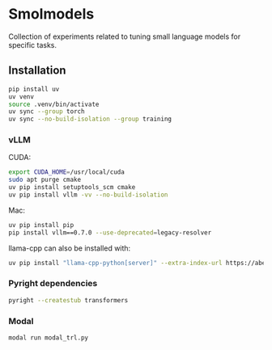 # Smolmodels

Collection of experiments related to tuning small language models for specific tasks.

## Installation

```bash
pip install uv
uv venv
source .venv/bin/activate
uv sync --group torch
uv sync --no-build-isolation --group training
```

### vLLM

CUDA:
```bash
export CUDA_HOME=/usr/local/cuda
sudo apt purge cmake
uv pip install setuptools_scm cmake
uv pip install vllm -vv --no-build-isolation
```

Mac:
```bash
uv pip install pip
pip install vllm==0.7.0 --use-deprecated=legacy-resolver
```


llama-cpp can also be installed with:
```bash
uv pip install "llama-cpp-python[server]" --extra-index-url https://abetlen.github.io/llama-cpp-python/whl/metal
```

### Pyright dependencies

```bash
pyright --createstub transformers
```

### Modal

```bash
modal run modal_trl.py
```